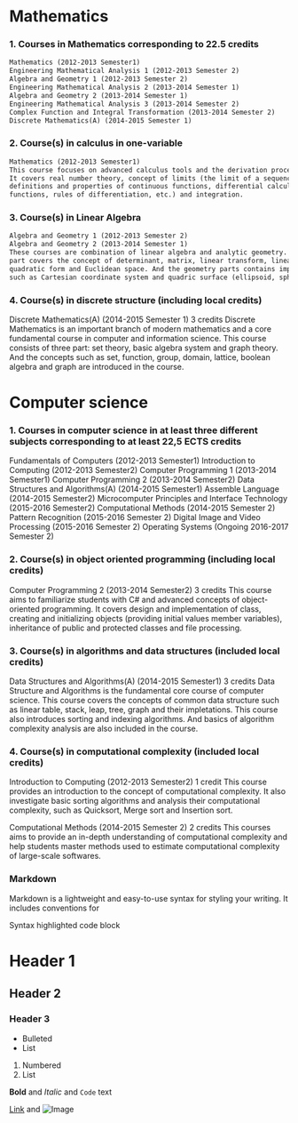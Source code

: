 # Mathematics


### 1. Courses in Mathematics corresponding to 22.5 credits
```markdown
Mathematics (2012-2013 Semester1) 
Engineering Mathematical Analysis 1 (2012-2013 Semester 2)
Algebra and Geometry 1 (2012-2013 Semester 2)
Engineering Mathematical Analysis 2 (2013-2014 Semester 1)
Algebra and Geometry 2 (2013-2014 Semester 1)
Engineering Mathematical Analysis 3 (2013-2014 Semester 2)
Complex Function and Integral Transformation (2013-2014 Semester 2)
Discrete Mathematics(A) (2014-2015 Semester 1)
```

### 2. Course(s) in calculus in one-variable
```markdown
Mathematics (2012-2013 Semester1) 
This course focuses on advanced calculus tools and the derivation procedure of such tools.
It covers real number theory, concept of limits (the limit of a sequence and a function), 
definitions and properties of continuous functions, differential calculus (differentiable 
functions, rules of differentiation, etc.) and integration.
```

### 3. Course(s) in Linear Algebra
```markdown
Algebra and Geometry 1 (2012-2013 Semester 2)
Algebra and Geometry 2 (2013-2014 Semester 1)
These courses are combination of linear algebra and analytic geometry. The linear algebra
part covers the concept of determinant, matrix, linear transform, linear space, eigenvalues,
quadratic form and Euclidean space. And the geometry parts contains important concepts 
such as Cartesian coordinate system and quadric surface (ellipsoid, sphere and paraboloid).
```

### 4. Course(s) in discrete structure (including local credits)
Discrete Mathematics(A) (2014-2015 Semester 1) 3 credits
Discrete Mathematics is an important branch of modern mathematics and a core fundamental 
course in computer and information science. This course consists of three part: set theory,
basic algebra system and graph theory. And the concepts such as set, function, group, 
domain, lattice, boolean algebra and graph are introduced in the course.



# Computer science


### 1. Courses in computer science in at least three different subjects corresponding to at least 22,5 ECTS credits
Fundamentals of Computers (2012-2013 Semester1)
Introduction to Computing (2012-2013 Semester2)
Computer Programming 1 (2013-2014 Semester1)
Computer Programming 2 (2013-2014 Semester2)
Data Structures and Algorithms(A) (2014-2015 Semester1)
Assemble Language (2014-2015 Semester2)
Microcomputer Principles and Interface Technology (2015-2016 Semester2)
Computational Methods (2014-2015 Semester 2)
Pattern Recognition (2015-2016 Semester 2)
Digital Image and Video Processing (2015-2016 Semester 2)
Operating Systems (Ongoing 2016-2017 Semester 2)


### 2. Course(s) in object oriented programming (including local credits)
Computer Programming 2 (2013-2014 Semester2) 3 credits
This course aims to familiarize students with C# and advanced concepts of object-oriented 
programming. It covers design and implementation of class, creating and initializing 
objects (providing initial values member variables), inheritance of public and protected 
classes and file processing.


### 3. Course(s) in algorithms and data structures (included local credits)
Data Structures and Algorithms(A) (2014-2015 Semester1) 3 credits
Data Structure and Algorithms is the fundamental core course of computer science. This
course covers the concepts of common data structure such as linear table, stack, leap,
tree, graph and their impletations. This course also introduces sorting and indexing 
algorithms. And basics of algorithm complexity analysis are also included in the course.  


### 4. Course(s) in computational complexity (included local credits)
Introduction to Computing (2012-2013 Semester2) 1 credit
This course provides an introduction to the concept of computational complexity. 
It also investigate basic sorting algorithms and analysis their computational complexity,
such as Quicksort, Merge sort and Insertion sort.

Computational Methods (2014-2015 Semester 2) 2 credits
This courses aims to provide an in-depth understanding of computational complexity and 
help students master methods used to estimate computational complexity of large-scale softwares.

### Markdown

Markdown is a lightweight and easy-to-use syntax for styling your writing. It includes conventions for


Syntax highlighted code block

# Header 1
## Header 2
### Header 3

- Bulleted
- List

1. Numbered
2. List

**Bold** and _Italic_ and `Code` text

[Link](url) and ![Image](src)

